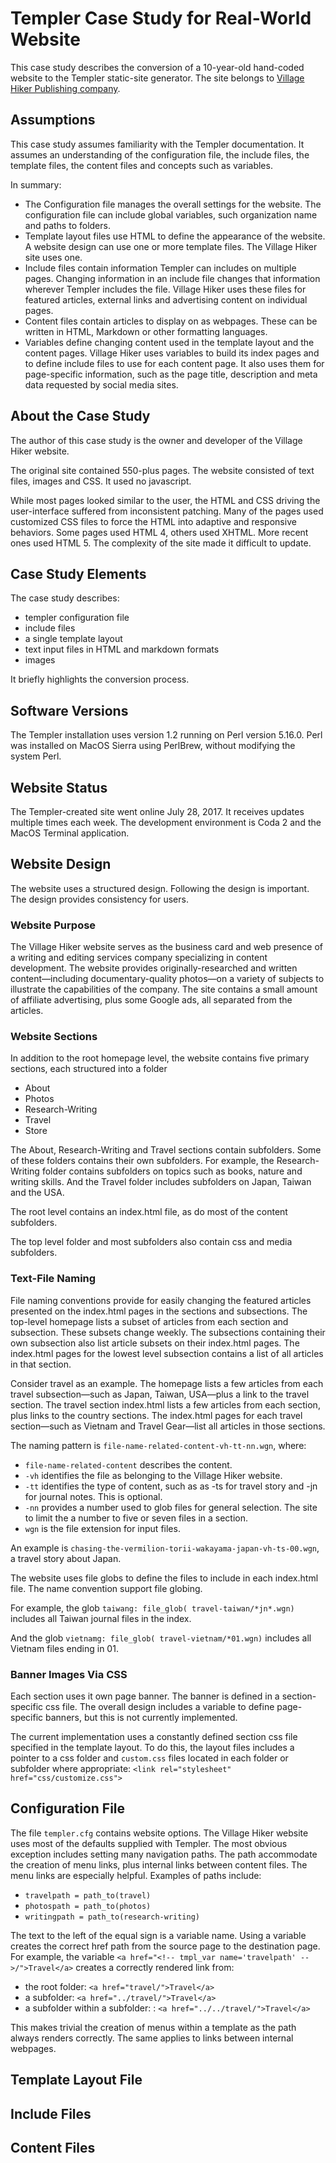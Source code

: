 # Templer Case Study for Real-World Website

This case study describes the conversion of a 10-year-old hand-coded website to the Templer static-site generator. The site belongs to [Village Hiker Publishing company](http://villagehiker.com).

## Assumptions

This case study assumes familiarity with the Templer documentation. It assumes an understanding of the configuration file, the include files, the template files, the content files and concepts such as variables.

In summary:

* The Configuration file manages the overall settings for the website. The configuration file can include global variables, such organization name and paths to folders.
* Template layout files use HTML to define the appearance of the website. A website design can use one or more template files. The Village Hiker site uses one.
* Include files contain information Templer can includes on multiple pages. Changing information in an include file changes that information wherever Templer includes the file. Village Hiker uses these files for featured articles, external links and advertising content on individual pages.
* Content files contain articles to display on as webpages. These can be written in HTML, Markdown or other formatting languages.  
* Variables define changing content used in the template layout and the content pages. Village Hiker uses variables to build its index pages and to define include files to use for each content page. It also uses them for page-specific information, such as the page title, description and meta data requested by social media sites.

## About the Case Study

The author of this case study is the owner and developer of the Village Hiker website. 

The original site contained 550-plus pages. The website consisted of text files, images and CSS. It used no javascript.

While most pages looked similar to the user, the HTML and CSS driving the user-interface suffered from inconsistent patching. Many of the pages used customized CSS files to force the HTML into adaptive and responsive behaviors. Some pages used HTML 4, others used XHTML. More recent ones used HTML 5. The complexity of the site made it difficult to update.

## Case Study Elements

The case study describes:

* templer configuration file
* include files
* a single template layout
* text input files in HTML and markdown formats
* images

It briefly highlights the conversion process.

## Software Versions

The Templer installation uses version 1.2 running on Perl version 5.16.0. Perl was installed on MacOS Sierra using PerlBrew, without modifying the system Perl.

## Website Status

The Templer-created site went online July 28, 2017. It receives updates multiple times each week. The development environment is Coda 2 and the MacOS Terminal application.

## Website Design

The website uses a structured design. Following the design is important. The design provides consistency for users.  

### Website Purpose

The Village Hiker website serves as the business card and web presence of a writing and editing services company specializing in content development. The website provides originally-researched and written content—including documentary-quality photos—on a variety of subjects to illustrate the capabilities of the company. The site contains a small amount of affiliate advertising, plus some Google ads, all separated from the articles.

### Website Sections

In addition to the root homepage level, the website contains five primary sections, each structured into a folder

* About
* Photos
* Research-Writing
* Travel
* Store

The About, Research-Writing and Travel sections contain subfolders. Some of these folders contains their own subfolders. For example, the Research-Writing folder contains subfolders on topics such as books, nature and writing skills. And the Travel folder includes subfolders on Japan, Taiwan and the USA. 

The root level contains an index.html file, as do most of the content subfolders.

The top level folder and most subfolders also contain css and media subfolders.

### Text-File Naming 

File naming conventions provide for easily changing the featured articles presented on the index.html pages in the sections and subsections. The top-level homepage lists a subset of articles from each section and subsection. These subsets change weekly. The subsections containing their own subsection also list article subsets on their index.html pages. The index.html pages for the lowest level subsection contains a list of all articles in that section. 

Consider travel as an example. The homepage lists a few articles from each travel subsection—such as Japan, Taiwan, USA—plus a link to the travel section. The travel section index.html lists a few articles from each section, plus links to the country sections. The index.html pages for each travel section—such as Vietnam and Travel Gear—list all articles in those sections. 

The naming pattern is `file-name-related-content-vh-tt-nn.wgn`, where:

* `file-name-related-content` describes the content.
* `-vh` identifies the file as belonging to the Village Hiker website.
* `-tt` identifies the type of content, such as as -ts for travel story and -jn for journal notes. This is optional.
* `-nn` provides a number used to glob files for general selection. The site to limit the a number to five or seven files in a section. 
* `wgn` is the file extension for input files.

An example is `chasing-the-vermilion-torii-wakayama-japan-vh-ts-00.wgn`, a travel story about Japan.

The website uses file globs to define the files to include in each index.html file. The name convention support file globing.

For example, the glob `taiwang: file_glob( travel-taiwan/*jn*.wgn)` includes all Taiwan journal files in the index.

And the glob `vietnamg: file_glob( travel-vietnam/*01.wgn)` includes all Vietnam files ending in 01.

### Banner Images Via CSS

Each section uses it own page banner. The banner is defined in a section-specific css file. The overall design includes a variable to define page-specific banners, but this is not currently implemented. 

The current implementation uses a constantly defined section css file specified in the template layout. To do this, the layout files includes a pointer to a css folder and `custom.css` files located in each folder or subfolder where appropriate: `<link rel="stylesheet" href="css/customize.css">`

## Configuration File

The file `templer.cfg` contains website options. The Village Hiker website uses most of the defaults supplied with Templer. The most obvious exception includes setting many navigation paths. The path accommodate the creation of menu links, plus internal links between content files. The menu links are especially helpful. Examples of paths include:

* `travelpath = path_to(travel)`
* `photospath = path_to(photos)`
* `writingpath = path_to(research-writing)`

The text to the left of the equal sign is a variable name. Using a variable creates the correct href path from the source page to the destination page. For example, the variable `<a href="<!-- tmpl_var name='travelpath' -->/">Travel</a>` creates a correctly rendered link from:

* the root folder: `<a href="travel/">Travel</a>`
* a subfolder: `<a href="../travel/">Travel</a>`
* a subfolder within a subfolder: : `<a href="../../travel/">Travel</a>`

This makes trivial the creation of menus within a template as the path always renders correctly. The same applies to links between internal webpages.

## Template Layout File

## Include Files

## Content Files




